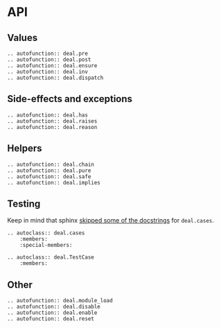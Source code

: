 # API

## Values

```eval_rst
.. autofunction:: deal.pre
.. autofunction:: deal.post
.. autofunction:: deal.ensure
.. autofunction:: deal.inv
.. autofunction:: deal.dispatch
```

## Side-effects and exceptions

```eval_rst
.. autofunction:: deal.has
.. autofunction:: deal.raises
.. autofunction:: deal.reason
```

## Helpers

```eval_rst
.. autofunction:: deal.chain
.. autofunction:: deal.pure
.. autofunction:: deal.safe
.. autofunction:: deal.implies
```

## Testing

Keep in mind that sphinx [skipped some of the docstrings](https://github.com/sphinx-doc/sphinx/issues/7787) for `deal.cases`.

```eval_rst
.. autoclass:: deal.cases
    :members:
    :special-members:

.. autoclass:: deal.TestCase
    :members:
```

## Other

```eval_rst
.. autofunction:: deal.module_load
.. autofunction:: deal.disable
.. autofunction:: deal.enable
.. autofunction:: deal.reset
```
